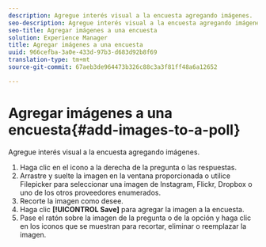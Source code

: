 ```yaml
---
description: Agregue interés visual a la encuesta agregando imágenes.
seo-description: Agregue interés visual a la encuesta agregando imágenes.
seo-title: Agregar imágenes a una encuesta
solution: Experience Manager
title: Agregar imágenes a una encuesta
uuid: 966cefba-3a0e-433d-97b3-d683d92b8f69
translation-type: tm+mt
source-git-commit: 67aeb3de964473b326c88c3a3f81ff48a6a12652

---
```



# Agregar imágenes a una encuesta{#add-images-to-a-poll}

Agregue interés visual a la encuesta agregando imágenes.

1. Haga clic en el icono a la derecha de la pregunta o las respuestas.
1. Arrastre y suelte la imagen en la ventana proporcionada o utilice Filepicker para seleccionar una imagen de Instagram, Flickr, Dropbox o uno de los otros proveedores enumerados.
1. Recorte la imagen como desee.
1. Haga clic **[!UICONTROL Save]** para agregar la imagen a la encuesta.
1. Pase el ratón sobre la imagen de la pregunta o de la opción y haga clic en los iconos que se muestran para recortar, eliminar o reemplazar la imagen.
